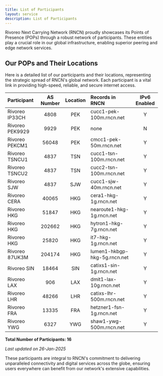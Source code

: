 ```yaml
---
title: List of Participants
layout: service
description: List of Participants
---
```


Rivoreo Next Carrying Network (RNCN) proudly showcases its Points of Presence (POPs) through a robust network of participants. These entities play a crucial role in our global infrastructure, enabling superior peering and edge network services.

## Our POPs and Their Locations

Here is a detailed list of our participants and their locations, representing the strategic spread of RNCN's global network. Each participant is a vital link in providing high-speed, reliable, and secure internet access.

| **Participant**       | **AS Number** | **Location** | **Records in RNCN**               | **IPv6 Enabled** |
|:----------------------|:-------------:|:------------:|:----------------------------------|:----------------:|
| Rivoreo IP33CH        | 4808          | PEK          | cucc1-pek-100m.rncn.net           | Y                |
| Rivoreo PEK9929       | 9929          | PEK          | none                              | N                |
| Rivoreo PEKCM1        | 56048         | PEK          | cmcc1-pek-50m.rncn.net            | Y                |
| Rivoreo TSNCU1        | 4837          | TSN          | cucc1-tsn-100m.rncn.net           | Y                |
| Rivoreo TSNCU2        | 4837          | TSN          | cucc2-tsn-100m.rncn.net           | Y                |
| Rivoreo SJW           | 4837          | SJW          | cucc1-sjw-40m.rncn.net            | Y                |
| Rivoreo CERA          | 40065         | HKG          | cera1-hkg-1g.rncn.net             | Y                |
| Rivoreo HKG           | 51847         | HKG          | nearoute1-hkg-1g.rncn.net         | Y                |
| Rivoreo HKG           | 202662        | HKG          | hytron1-hkg-7g.rncn.net           | Y                |
| Rivoreo HKG           | 25820         | HKG          | it7-hkg-1g.rncn.net               | Y                |
| Rivoreo 87UK3M        | 204174        | HKG          | lumen1-hkbgp-hkg-5g.rncn.net      | Y                |
| Rivoreo SIN           | 18464         | SIN          | catixs1-sin-1g.rncn.net           | Y                |
| Rivoreo LAX           | 906           | LAX          | dmit1-lax-10g.rncn.net            | Y                |
| Rivoreo LHR           | 48266         | LHR          | catixs-lhr-500m.rncn.net          | Y                |
| Rivoreo FRA           | 13335         | FRA          | hetzner1-fsn-1g.rncn.net          | Y                |
| Rivoreo YWG           | 6327          | YWG          | shaw1-ywg-500m.rncn.net           | Y                |

**Total Number of Participants: 16**

_Last updated on 26-Jan-2025_

These participants are integral to RNCN's commitment to delivering unparalleled connectivity and digital services across the globe, ensuring users everywhere can benefit from our network's extensive capabilities.
